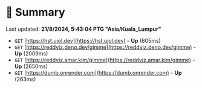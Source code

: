 # 📖 Summary
Last updated: **21/8/2024, 5:43:04 PTG "Asia/Kuala_Lumpur"**

- `GET` [https://hst.ujol.dev](https://hst.ujol.dev) - **Up** (605ms)
- `GET` [https://reddviz.deno.dev/gimme](https://reddviz.deno.dev/gimme) - **Up** (2009ms)
- `GET` [https://reddviz.amar.kim/gimme](https://reddviz.amar.kim/gimme) - **Up** (2650ms)
- `GET` [https://dumb.onrender.com](https://dumb.onrender.com) - **Up** (263ms)
